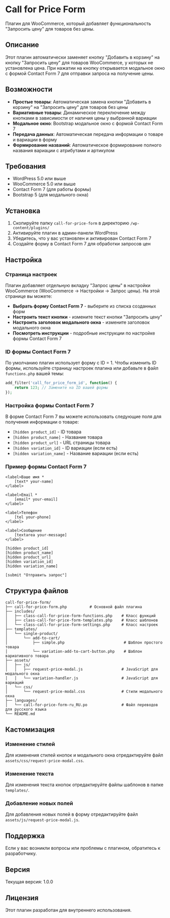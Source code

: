 # Call for Price Form

Плагин для WooCommerce, который добавляет функциональность "Запросить цену" для товаров без цены.

## Описание

Этот плагин автоматически заменяет кнопку "Добавить в корзину" на кнопку "Запросить цену" для товаров WooCommerce, у которых не установлена цена. При нажатии на кнопку открывается модальное окно с формой Contact Form 7 для отправки запроса на получение цены.

## Возможности

- **Простые товары**: Автоматическая замена кнопки "Добавить в корзину" на "Запросить цену" для товаров без цены
- **Вариативные товары**: Динамическое переключение между кнопками в зависимости от наличия цены у выбранной вариации
- **Модальное окно**: Bootstrap модальное окно с формой Contact Form 7
- **Передача данных**: Автоматическая передача информации о товаре и вариации в форму
- **Формирование названий**: Автоматическое формирование полного названия вариации с атрибутами и артикулом

## Требования

- WordPress 5.0 или выше
- WooCommerce 5.0 или выше
- Contact Form 7 (для работы формы)
- Bootstrap 5 (для модального окна)

## Установка

1. Скопируйте папку `call-for-price-form` в директорию `/wp-content/plugins/`
2. Активируйте плагин в админ-панели WordPress
3. Убедитесь, что у вас установлен и активирован Contact Form 7
4. Создайте форму в Contact Form 7 для обработки запросов цен

## Настройка

### Страница настроек

Плагин добавляет отдельную вкладку "Запрос цены" в настройки WooCommerce (WooCommerce → Настройки → Запрос цены). На этой странице вы можете:

- **Выбрать форму Contact Form 7** - выберите из списка созданных форм
- **Настроить текст кнопки** - измените текст кнопки "Запросить цену"
- **Настроить заголовок модального окна** - измените заголовок модального окна
- **Посмотреть инструкции** - подробные инструкции по настройке формы Contact Form 7

### ID формы Contact Form 7

По умолчанию плагин использует форму с ID = 1. Чтобы изменить ID формы, используйте страницу настроек плагина или добавьте в файл `functions.php` вашей темы:

```php
add_filter('call_for_price_form_id', function() {
    return 123; // Замените на ID вашей формы
});
```

### Настройка формы Contact Form 7

В форме Contact Form 7 вы можете использовать следующие поля для получения информации о товаре:

- `[hidden product_id]` - ID товара
- `[hidden product_name]` - Название товара
- `[hidden product_url]` - URL страницы товара
- `[hidden variation_id]` - ID вариации (если есть)
- `[hidden variation_name]` - Название вариации (если есть)

### Пример формы Contact Form 7

```
<label>Ваше имя *
    [text* your-name]
</label>

<label>Email *
    [email* your-email]
</label>

<label>Телефон
    [tel your-phone]
</label>

<label>Сообщение
    [textarea your-message]
</label>

[hidden product_id]
[hidden product_name]
[hidden product_url]
[hidden variation_id]
[hidden variation_name]

[submit "Отправить запрос"]
```

## Структура файлов

```
call-for-price-form/
├── call-for-price-form.php          # Основной файл плагина
├── includes/
│   ├── class-call-for-price-form-functions.php    # Класс функций
│   ├── class-call-for-price-form-templates.php    # Класс шаблонов
│   └── class-call-for-price-form-settings.php     # Класс настроек
├── templates/
│   └── single-product/
│       └── add-to-cart/
│           ├── simple.php                          # Шаблон простого товара
│           └── variation-add-to-cart-button.php    # Шаблон вариативного товара
├── assets/
│   ├── js/
│   │   ├── request-price-modal.js                 # JavaScript для модального окна
│   │   └── variation-handler.js                   # JavaScript для вариаций
│   └── css/
│       └── request-price-modal.css                # Стили модального окна
├── languages/
│   └── call-for-price-form-ru_RU.po               # Файл переводов для русского языка
└── README.md
```

## Кастомизация

### Изменение стилей

Для изменения стилей кнопок и модального окна отредактируйте файл `assets/css/request-price-modal.css`.

### Изменение текста

Для изменения текста кнопок отредактируйте файлы шаблонов в папке `templates/`.

### Добавление новых полей

Для добавления новых полей в форму отредактируйте файл `assets/js/request-price-modal.js`.

## Поддержка

Если у вас возникли вопросы или проблемы с плагином, обратитесь к разработчику.

## Версия

Текущая версия: 1.0.0

## Лицензия

Этот плагин разработан для внутреннего использования. 